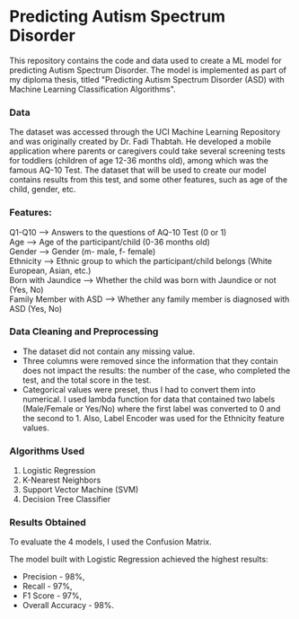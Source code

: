 # Predicting Autism Spectrum Disorder

This repository contains the code and data used to create a ML model for predicting Autism Spectrum Disorder. The model is implemented as part of my diploma thesis, titled "Predicting Autism Spectrum Disorder (ASD) with Machine Learning Classification Algorithms".

### Data
The dataset was accessed through the UCI Machine Learning Repository and was originally created by Dr. Fadi Thabtah. He developed a mobile application where parents or caregivers could take several screening tests for toddlers (children of age 12-36 months old), among which was the famous AQ-10 Test. The dataset that will be used to create our model contains results from this test, and some other features, such as age of the child, gender, etc.

### Features:

Q1-Q10                     -->  Answers to the questions of AQ-10 Test (0 or 1) <br />
Age                        -->  Age of the participant/child (0-36 months old) <br />
Gender                     -->  Gender (m- male, f- female) <br />
Ethnicity                  -->  Ethnic group to which the participant/child belongs (White European, Asian, etc.) <br />
Born with Jaundice         -->  Whether the child was born with Jaundice or not (Yes, No) <br />
Family Member with ASD     -->  Whether any family member is diagnosed with ASD (Yes, No) <br />


### Data Cleaning and Preprocessing
- The dataset did not contain any missing value.
- Three columns were removed since the information that they contain does not impact the results: the number of the case, who completed the test, and the total score in the test.
- Categorical values were preset, thus I had to convert them into numerical. I used lambda function for data that contained two labels (Male/Female or Yes/No) where the first label was converted to 0 and the second to 1. Also, Label Encoder was used for the Ethnicity feature values.

### Algorithms Used
1. Logistic Regression
2. K-Nearest Neighbors
3. Support Vector Machine (SVM)
4. Decision Tree Classifier


### Results Obtained
To evaluate the 4 models, I used the Confusion Matrix.

The model built with Logistic Regression achieved the highest results: 
- Precision - 98%,
- Recall - 97%,
- F1 Score - 97%,
- Overall Accuracy - 98%.
